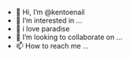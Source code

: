 - 👋 Hi, I’m @kentoenail
- 👀 I’m interested in ...
- 🌱 i love paradise
- 💞️ I’m looking to collaborate on ...
- 📫 How to reach me ...

<!---
kentoenail/kentoenail is a ✨ special ✨ repository because its `README.md` (this file) appears on your GitHub profile.
You can click the Preview link to take a look at your changes.
--->
